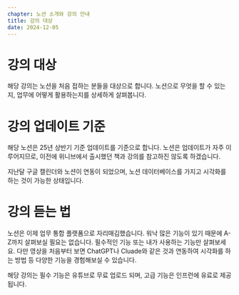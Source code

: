 ```yaml
---
chapter: 노션 소개와 강의 안내
title: 강의 대상
date: 2024-12-05
---
```


# 강의 대상

해당 강의는 노션을 처음 접하는 분들을 대상으로 합니다. 노션으로 무엇을 할 수 있는지, 업무에 어떻게 활용하는지를 상세하게 살펴봅니다.

# 강의 업데이트 기준

해당 노션은 25년 상반기 기준 업데이트를 기준으로 합니다. 노션은 업데이트가 자주 이루어지므로, 이전에 위니브에서 출시했던 책과 강의를 참고하진 않도록 하겠습니다.

지난달 구글 캘린더와 노션이 연동이 되었으며, 노션 데이터베이스를 가지고 시각화를 하는 것이 가능한 상태입니다.

# 강의 듣는 법

노션은 이제 업무 통합 플랫폼으로 자리매김했습니다. 워낙 많은 기능이 있기 때문에 A-Z까지 살펴보실 필요는 없습니다. 필수적인 기능 또는 내가 사용하는 기능만 살펴보세요. 다만 영상을 처음부터 보면 ChatGPT나 Cluade와 같은 것과 연동하여 시각화를 하는 방법 등 다양한 기능을 경험해보실 수 있습니다.

해당 강의는 필수 기능은 유튜브로 무료 업로드 되며, 고급 기능은 인프런에 유료로 제공됩니다.